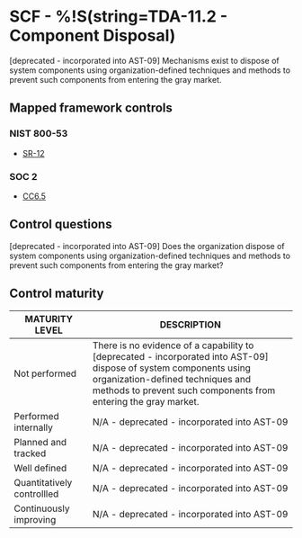 # SCF - %!S(string=TDA-11.2 - Component Disposal)
[deprecated - incorporated into AST-09]
Mechanisms exist to dispose of system components using organization-defined techniques and methods to prevent such components from entering the gray market. 
## Mapped framework controls
### NIST 800-53
- [SR-12](../nist80053/sr-12.md)
### SOC 2
- [CC6.5](../soc2/cc65.md)
## Control questions
[deprecated - incorporated into AST-09]
Does the organization dispose of system components using organization-defined techniques and methods to prevent such components from entering the gray market? 
## Control maturity
|       MATURITY LEVEL       |                                                                                                         DESCRIPTION                                                                                                          |
|----------------------------|------------------------------------------------------------------------------------------------------------------------------------------------------------------------------------------------------------------------------|
| Not performed              | There is no evidence of a capability to [deprecated - incorporated into AST-09]<br>dispose of system components using organization-defined techniques and methods to prevent such components from entering the gray market.  |
| Performed internally       | N/A - deprecated - incorporated into AST-09                                                                                                                                                                                  |
| Planned and tracked        | N/A - deprecated - incorporated into AST-09                                                                                                                                                                                  |
| Well defined               | N/A - deprecated - incorporated into AST-09                                                                                                                                                                                  |
| Quantitatively controllled | N/A - deprecated - incorporated into AST-09                                                                                                                                                                                  |
| Continuously improving     | N/A - deprecated - incorporated into AST-09                                                                                                                                                                                  |
